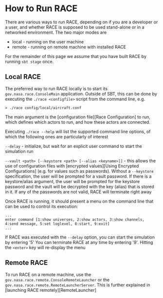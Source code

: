 # How to Run RACE

There are various ways to run RACE, depending on if you are a developer or a user, and whether RACE
is supposed to be used stand-alone or in a networked environment. The two major modes are 

 - local - running on the user machine
 - remote - running on remote machine with installed RACE

For the remainder of this page we assume that you have built RACE by running `sbt stage` once.

## Local RACE

The preferred way to run RACE locally is to start its `gov.nasa.race.ConsoleMain` application. 
Outside of SBT, this can be done by executing the `./race <configfile>` script from the command 
line, e.g.

    > ./race config/local/aircraft.conf
  
The main argument is the [configuration file][Race Configuration] to run, which defines which actors
to run, and how these actors are connected.

Executing `./race --help` will list the supported command line options, of which the following ones
are particularly of interest

`--delay` - initialize, but wait for an explicit user command to start the simulation run

`--vault <path> [--keystore <path> [--alias <keyname>]]` - this allows the use of configuration
files with [encrypted values][Using Encrypted Configurations] (e.g. for values such as passwords). Without a
`--keystore` specification, the user will be prompted for a vault password. If there is a
keystore/alias argument, the user will be prompted for the keystore password and the vault will
be decrypted with the key (alias) that is stored in it. If any of the passwords are not valid,
RACE will terminate right away

Once RACE is running, it should present a menu on the command line that can be used to control its
execution:

    ...
    enter command [1:show universes, 2:show actors, 3:show channels, 4:send message, 5:set loglevel, 8:start, 9:exit]
    ...
    
If RACE was executed with the `--delay` option, you can start the simulation by entering '5'
You can terminate RACE at any time by entering '9'. Hitting the `<enter>` key will re-display the menu


## Remote RACE

To run RACE on a remote machine, use the `gov.nasa.race.remote.ConsoleRemoteLauncher` or the 
`gov.nasa.race.remote.RemoteLauncherServer`. This is further explained in 
[launching RACE remotely][RemoteLauncher]